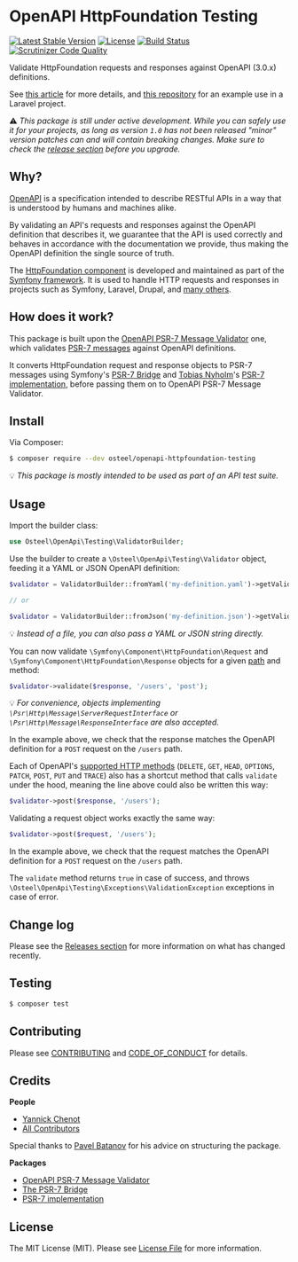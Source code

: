 # OpenAPI HttpFoundation Testing

[![Latest Stable Version](https://poser.pugx.org/osteel/openapi-httpfoundation-testing/v)](//packagist.org/packages/osteel/openapi-httpfoundation-testing)
[![License](https://poser.pugx.org/osteel/openapi-httpfoundation-testing/license)](//packagist.org/packages/osteel/openapi-httpfoundation-testing)
[![Build Status](https://travis-ci.com/osteel/openapi-httpfoundation-testing.svg?token=SDx8eeySnDpzswpLVTU3&branch=main)](https://travis-ci.com/osteel/openapi-httpfoundation-testing)
[![Scrutinizer Code Quality](https://scrutinizer-ci.com/g/osteel/openapi-httpfoundation-testing/badges/quality-score.png?b=main&s=bef9ddbf29dac69612a3092e4761e14ce768bccd)](https://scrutinizer-ci.com/g/osteel/openapi-httpfoundation-testing/?branch=main)

Validate HttpFoundation requests and responses against OpenAPI (3.0.x) definitions.

See [this article](https://tech.osteel.me/posts/openapi-backed-api-testing-in-php-projects-a-laravel-example "OpenAPI-backed API testing in PHP projects – a Laravel example") for more details, and [this repository](https://github.com/osteel/openapi-httpfoundation-testing-laravel-example) for an example use in a Laravel project.

⚠️ _This package is still under active development. While you can safely use it for your projects, as long as version `1.0` has not been released "minor" version patches can and will contain breaking changes. Make sure to check the [release section](../../releases) before you upgrade._

## Why?

[OpenAPI](https://swagger.io/specification/) is a specification intended to describe RESTful APIs in a way that is understood by humans and machines alike.

By validating an API's requests and responses against the OpenAPI definition that describes it, we guarantee that the API is used correctly and behaves in accordance with the documentation we provide, thus making the OpenAPI definition the single source of truth.

The [HttpFoundation component](https://symfony.com/doc/current/components/http_foundation.html) is developed and maintained as part of the [Symfony framework](https://symfony.com/). It is used to handle HTTP requests and responses in projects such as Symfony, Laravel, Drupal, and [many others](https://symfony.com/components/HttpFoundation).

## How does it work?

This package is built upon the [OpenAPI PSR-7 Message Validator](https://github.com/thephpleague/openapi-psr7-validator) one, which validates [PSR-7 messages](https://www.php-fig.org/psr/psr-7/) against OpenAPI definitions.

It converts HttpFoundation request and response objects to PSR-7 messages using Symfony's [PSR-7 Bridge](https://symfony.com/doc/current/components/psr7.html) and [Tobias Nyholm](https://github.com/Nyholm)'s [PSR-7 implementation](https://github.com/Nyholm/psr7), before passing them on to OpenAPI PSR-7 Message Validator.

## Install

Via Composer:

```bash
$ composer require --dev osteel/openapi-httpfoundation-testing
```

💡 _This package is mostly intended to be used as part of an API test suite._

## Usage

Import the builder class:

```php
use Osteel\OpenApi\Testing\ValidatorBuilder;
```

Use the builder to create a `\Osteel\OpenApi\Testing\Validator` object, feeding it a YAML or JSON OpenAPI definition:

```php
$validator = ValidatorBuilder::fromYaml('my-definition.yaml')->getValidator();

// or

$validator = ValidatorBuilder::fromJson('my-definition.json')->getValidator();
```

💡 _Instead of a file, you can also pass a YAML or JSON string directly._

You can now validate `\Symfony\Component\HttpFoundation\Request` and `\Symfony\Component\HttpFoundation\Response` objects for a given [path](https://swagger.io/specification/#paths-object) and method:

```php
$validator->validate($response, '/users', 'post');
```

💡 _For convenience, objects implementing `\Psr\Http\Message\ServerRequestInterface` or `\Psr\Http\Message\ResponseInterface` are also accepted._

In the example above, we check that the response matches the OpenAPI definition for a `POST` request on the `/users` path.

Each of OpenAPI's [supported HTTP methods](https://swagger.io/docs/specification/paths-and-operations/ "Paths and Operations") (`DELETE`, `GET`, `HEAD`, `OPTIONS`, `PATCH`, `POST`, `PUT` and `TRACE`) also has a shortcut method that calls `validate` under the hood, meaning the line above could also be written this way:

```php
$validator->post($response, '/users');
```

Validating a request object works exactly the same way:

```php
$validator->post($request, '/users');
```

In the example above, we check that the request matches the OpenAPI definition for a `POST` request on the `/users` path.

The `validate` method returns `true` in case of success, and throws `\Osteel\OpenApi\Testing\Exceptions\ValidationException` exceptions in case of error.

## Change log

Please see the [Releases section](../../releases) for more information on what has changed recently.

## Testing

```bash
$ composer test
```

## Contributing

Please see [CONTRIBUTING](CONTRIBUTING.md) and [CODE_OF_CONDUCT](CODE_OF_CONDUCT.md) for details.

## Credits

**People**

- [Yannick Chenot](https://github.com/osteel)
- [All Contributors](../../contributors)

Special thanks to [Pavel Batanov](https://github.com/scaytrase) for his advice on structuring the package.

**Packages**

- [OpenAPI PSR-7 Message Validator](https://github.com/thephpleague/openapi-psr7-validator)
- [The PSR-7 Bridge](https://symfony.com/doc/current/components/psr7.html)
- [PSR-7 implementation](https://github.com/Nyholm/psr7)

## License

The MIT License (MIT). Please see [License File](LICENSE.md) for more information.
